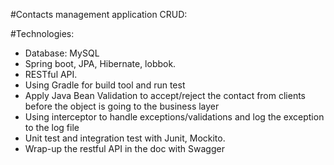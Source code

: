 #Contacts management application CRUD:

#Technologies:
- Database: MySQL
- Spring boot, JPA, Hibernate, lobbok.
- RESTful API.
- Using Gradle for build tool and run test
- Apply Java Bean Validation to accept/reject the contact from clients before the object is going to the business layer 
- Using interceptor to handle exceptions/validations and log the exception to the log file
- Unit test and integration test with Junit, Mockito.
- Wrap-up the restful API in the doc with Swagger

